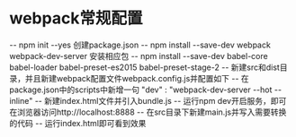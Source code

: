 # webpack常规配置
-- npm init --yes  创建package.json
-- npm install --save-dev webpack webpack-dev-server 安装相应包
-- npm install --save-dev babel-core babel-loader babel-preset-es2015 babel-preset-stage-2
-- 新建src和dist目录，并且新建webpack配置文件webpack.config.js并配置如下
-- 在package.json中的scripts中新增一句 "dev" : "webpack-dev-server --hot --inline"
-- 新建index.html文件并引入bundle.js <script src="http://localhost:8888/bundle.js"></script>
-- 运行npm dev开启服务，即可在浏览器访问http://localhost:8888
-- 在src目录下新建main.js并写入需要转换的代码
-- 运行index.html即可看到效果
